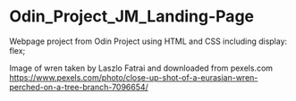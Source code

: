 # Odin_Project_JM_Landing-Page

Webpage project from Odin Project using HTML and CSS including display: flex;

Image of wren taken by Laszlo Fatrai and downloaded from pexels.com
https://www.pexels.com/photo/close-up-shot-of-a-eurasian-wren-perched-on-a-tree-branch-7096654/ 

